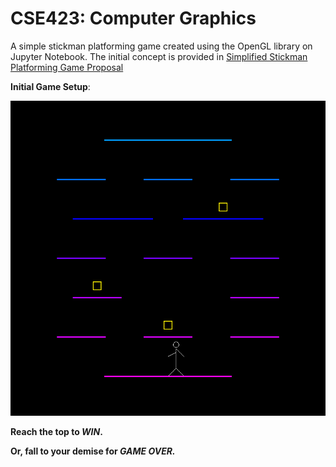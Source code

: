 # CSE423: Computer Graphics

A simple stickman platforming game created using the OpenGL library on Jupyter Notebook. The initial concept is provided in [Simplified Stickman Platforming Game Proposal](./Project%20Proposal_Simplified%20Stickman%20Platforming%20Game.pdf)



**Initial Game Setup**:

![Initial Game Setup](Map.png)

**Reach the top to *WIN*.**

**Or, fall to your demise for *GAME OVER.***


